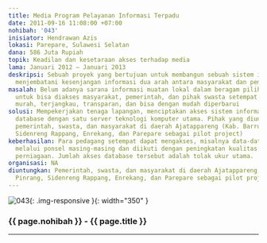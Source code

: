 ```yaml
---
title: Media Program Pelayanan Informasi Terpadu
date: 2011-09-16 11:08:00 +07:00
nohibah: '043'
inisiator: Hendrawan Azis
lokasi: Parepare, Sulawesi Selatan
dana: 586 Juta Rupiah
topik: Keadilan dan kesetaraan akses terhadap media
lama: Januari 2012 – Januari 2013
deskripsi: Sebuah proyek yang bertujuan untuk membangun sebuah sistem informasi guna
  menjembatani kesenjangan informasi dua arah antara masyarakat dan pemerintah
masalah: Belum adanya sarana informasi muatan lokal dalam beragam pilihan terpadu
  untuk bisa diakses masyarakat, pemerintah, dan pihak swasta setempat secara cepat,
  murah, terjangkau, transparan, dan bisa dengan mudah diperbarui
solusi: Mempekerjakan tenaga lapangan, menciptakan akses sistem informasi yang berdasarkan
  database dengan satu server teknologi komputer utama. Pihak yang diuntungkan adalah
  pemerintah, swasta, dan masyarakat di daerah Ajatappareng (Kab. Barru, Pinrang,
  Sidenreng Rappang, Enrekang, dan Parepare sebagai pilot project)
keberhasilan: Para pedagang setempat dapat mengakses, misalnya data-data perniagaan,
  melalui ponsel masing-masing dan diikuti dengan peningkatan kualitas dan kuantitas
  perniagaan. Jumlah akses database tersebut adalah tolak ukur utama.
organisasi: NA
diuntungkan: Pemerintah, swasta, dan masyarakat di daerah Ajatappareng (Kab. Barru,
  Pinrang, Sidenreng Rappang, Enrekang, dan Parepare sebagai pilot project)
---
```


![043](/static/img/hibahcmb/043.png){: .img-responsive }{: width="350" }

### {{ page.nohibah }} - {{ page.title }}

---
